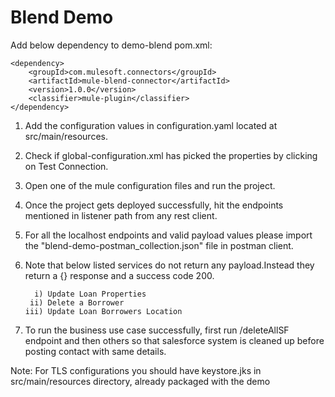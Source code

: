 # Blend Demo


Add below dependency to demo-blend pom.xml:

```
<dependency>
    <groupId>com.mulesoft.connectors</groupId>
    <artifactId>mule-blend-connector</artifactId>
    <version>1.0.0</version>
    <classifier>mule-plugin</classifier>
</dependency>
```
1. Add the configuration values in configuration.yaml located at src/main/resources.
2. Check if global-configuration.xml has picked the properties by clicking on Test Connection.
3. Open one of the mule configuration files and run the project.
4. Once the project gets deployed successfully, hit the endpoints mentioned in listener path from any rest client. 
5. For all the localhost endpoints and valid payload values please import the "blend-demo-postman_collection.json" file in postman client.
6. Note that below listed services do not return any payload.Instead they return a {} response and a success code 200.
 
         i) Update Loan Properties
        ii) Delete a Borrower
       iii) Update Loan Borrowers Location    
7. To run the business use case successfully, first run /deleteAllSF endpoint and then others so that salesforce system is cleaned up before posting contact with same details.

Note: For TLS configurations you should have keystore.jks in src/main/resources directory, already packaged with the demo